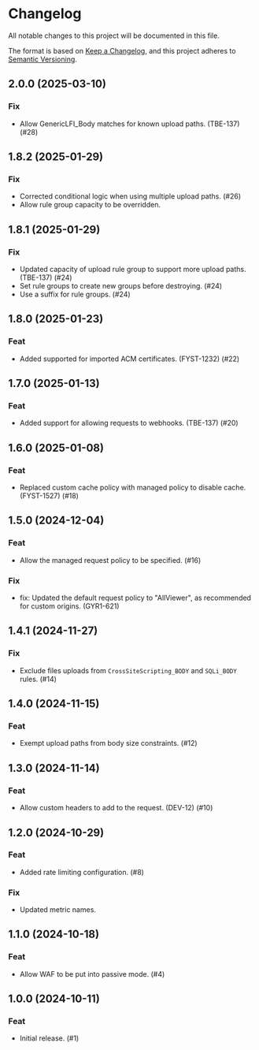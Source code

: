 # Changelog

All notable changes to this project will be documented in this file.

The format is based on [Keep a Changelog](https://keepachangelog.com/en/1.1.0/),
and this project adheres to
[Semantic Versioning](https://semver.org/spec/v2.0.0.html).

## 2.0.0 (2025-03-10)

### Fix

- Allow GenericLFI_Body matches for known upload paths. (TBE-137) (#28)

## 1.8.2 (2025-01-29)

### Fix

- Corrected conditional logic when using multiple upload paths. (#26)
- Allow rule group capacity to be overridden.

## 1.8.1 (2025-01-29)

### Fix

- Updated capacity of upload rule group to support more upload paths. (TBE-137) (#24)
- Set rule groups to create new groups before destroying. (#24)
- Use a suffix for rule groups. (#24)

## 1.8.0 (2025-01-23)

### Feat

- Added supported for imported ACM certificates. (FYST-1232) (#22)

## 1.7.0 (2025-01-13)

### Feat

- Added support for allowing requests to webhooks. (TBE-137) (#20)

## 1.6.0 (2025-01-08)

### Feat

- Replaced custom cache policy with managed policy to disable cache. (FYST-1527) (#18)

## 1.5.0 (2024-12-04)

### Feat

- Allow the managed request policy to be specified. (#16)

### Fix

- fix: Updated the default request policy to "AllViewer", as recommended for custom origins. (GYR1-621)

## 1.4.1 (2024-11-27)

### Fix

- Exclude files uploads from `CrossSiteScripting_BODY` and `SQLi_BODY` rules. (#14)

## 1.4.0 (2024-11-15)

### Feat

- Exempt upload paths from body size constraints. (#12)

## 1.3.0 (2024-11-14)

### Feat

- Allow custom headers to add to the request. (DEV-12) (#10)

## 1.2.0 (2024-10-29)

### Feat

- Added rate limiting configuration. (#8)

### Fix

- Updated metric names.

## 1.1.0 (2024-10-18)

### Feat

- Allow WAF to be put into passive mode. (#4)

## 1.0.0 (2024-10-11)

### Feat

- Initial release. (#1)
